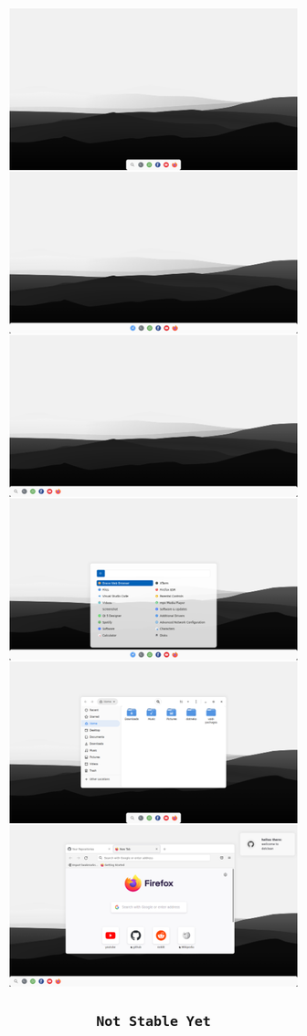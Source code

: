 <img src=".github/image/preview2.png" />
<img src=".github/image/preview4.png" />
<img src=".github/image/preview3.png" />
<img src=".github/image/preview5.png" />
<img src=".github/image/nautilus.png" />
<img src=".github/image/preview1.png" />

# <p align="center">`Not Stable Yet`</p> #
